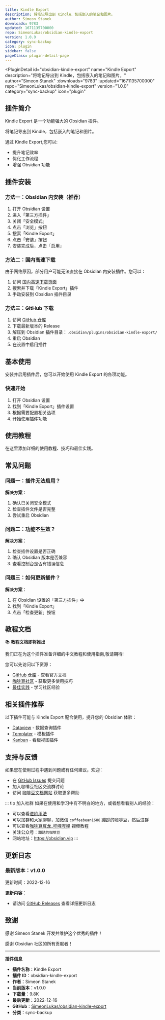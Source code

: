 ```yaml
---
title: Kindle Export
description: 将笔记导出到 Kindle，包括嵌入的笔记和图片。
author: Simeon Stanek
downloads: 9783
updated: 1671135700000
repo: SimeonLukas/obsidian-kindle-export
version: 1.0.0
category: sync-backup
icon: plugin
sidebar: false
pageClass: plugin-detail-page
---
```


<PluginDetail
  id="obsidian-kindle-export"
  name="Kindle Export"
  description="将笔记导出到 Kindle，包括嵌入的笔记和图片。"
  author="Simeon Stanek"
  :downloads="9783"
  :updated="1671135700000"
  repo="SimeonLukas/obsidian-kindle-export"
  version="1.0.0"
  category="sync-backup"
  icon="plugin"
>

<!-- AUTO_GENERATED_START -->
## 插件简介

Kindle Export 是一个功能强大的 Obsidian 插件。

将笔记导出到 Kindle，包括嵌入的笔记和图片。

通过 Kindle Export,您可以:

- 提升笔记效率
- 优化工作流程
- 增强 Obsidian 功能

<!-- AUTO_GENERATED_END -->

<!-- AUTO_GENERATED_START -->
## 插件安装

### 方法一：Obsidian 内安装（推荐）

1. 打开 Obsidian 设置
2. 进入「第三方插件」
3. 关闭「安全模式」
4. 点击「浏览」按钮
5. 搜索「Kindle Export」
6. 点击「安装」按钮
7. 安装完成后，点击「启用」

### 方法二：国内高速下载

由于网络原因，部分用户可能无法直接在 Obsidian 内安装插件。您可以：

1. 访问 [国内高速下载页面](/zh/documentation/obsidian-plugins-download.html)
2. 搜索并下载「Kindle Export」插件
3. 手动安装到 Obsidian 插件目录

### 方法三：GitHub 下载

1. 访问 [GitHub 仓库](https://github.com/SimeonLukas/obsidian-kindle-export)
2. 下载最新版本的 Release
3. 解压到 Obsidian 插件目录：`.obsidian/plugins/obsidian-kindle-export/`
4. 重启 Obsidian
5. 在设置中启用插件

## 基本使用

安装并启用插件后，您可以开始使用 Kindle Export 的各项功能。

### 快速开始

1. 打开 Obsidian 设置
2. 找到「Kindle Export」插件设置
3. 根据需要配置相关选项
4. 开始使用插件功能

<!-- AUTO_GENERATED_END -->

<!-- CUSTOM_CONTENT_START:tutorial -->
## 使用教程

在这里添加详细的使用教程、技巧和最佳实践。

<!-- CUSTOM_CONTENT_END:tutorial -->

<!-- SHARED_CONTENT_START -->
## 常见问题

### 问题一：插件无法启用？

**解决方案**：
1. 确认已关闭安全模式
2. 检查插件文件是否完整
3. 尝试重启 Obsidian

### 问题二：功能不生效？

**解决方案**：
1. 检查插件设置是否正确
2. 确认 Obsidian 版本是否兼容
3. 查看控制台是否有错误信息

### 问题三：如何更新插件？

**解决方案**：
1. 在 Obsidian 设置的「第三方插件」中
2. 找到「Kindle Export」
3. 点击「检查更新」按钮

## 教程文档

📚 **教程文档即将推出**

我们正在为这个插件准备详细的中文教程和使用指南,敬请期待!

您可以先访问以下资源：
- [GitHub 仓库](https://github.com/SimeonLukas/obsidian-kindle-export) - 查看官方文档
- [咖啡豆社区](/zh/bases/) - 获取更多使用技巧
- [最佳实践](/zh/best-practices/) - 学习社区经验

## 相关插件推荐

以下插件可能与 Kindle Export 配合使用，提升您的 Obsidian 体验：

- [Dataview](/zh/plugins/dataview.html) - 数据查询插件
- [Templater](/zh/plugins/templater-obsidian.html) - 模板插件
- [Kanban](/zh/plugins/obsidian-kanban.html) - 看板视图插件

## 支持与反馈

如果您在使用过程中遇到问题或有任何建议，欢迎：

- 在 [GitHub Issues](https://github.com/SimeonLukas/obsidian-kindle-export/issues) 提交问题
- 加入咖啡豆社区交流群讨论
- 访问 [咖啡豆文档网站](https://obsidian.vip) 获取更多帮助

::: tip 加入社群
如果在使用和学习中有不明白的地方，或者想看看别人的经验：
- 可以查看[进阶用法](/zh/advanced)
- 可以加群和大家聊聊，加微信 `coffeebean1688` 蹦跶的咖啡豆，然后进群
- 可以查看[咖啡豆豆龙_哔哩哔哩](https://space.bilibili.com/618777356) 视频教程
- 关注公众号：`蹦跶的咖啡豆`
- 网站地址：https://obsidian.vip
:::
<!-- SHARED_CONTENT_END -->

<!-- AUTO_GENERATED_START -->
## 更新日志

### 最新版本：v1.0.0

更新时间：2022-12-16

**更新内容**：
- 请访问 [GitHub Releases](https://github.com/SimeonLukas/obsidian-kindle-export/releases) 查看详细更新日志

## 致谢

感谢 Simeon Stanek 开发并维护这个优秀的插件！

感谢 Obsidian 社区的所有贡献者！

---

**插件信息**
- **插件名称**：Kindle Export
- **插件 ID**：obsidian-kindle-export
- **作者**：Simeon Stanek
- **当前版本**：v1.0.0
- **下载量**：9.8K
- **最后更新**：2022-12-16
- **GitHub**：[SimeonLukas/obsidian-kindle-export](https://github.com/SimeonLukas/obsidian-kindle-export)
- **分类**：sync-backup
<!-- AUTO_GENERATED_END -->

</PluginDetail>

